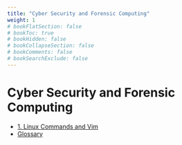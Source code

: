 ```yaml
---
title: "Cyber Security and Forensic Computing"
weight: 1
# bookFlatSection: false
# bookToc: true
# bookHidden: false
# bookCollapseSection: false
# bookComments: false
# bookSearchExclude: false
---
```


# Cyber Security and Forensic Computing

- [1. Linux Commands and Vim](linux-commands)
- [Glossary](glossary)
